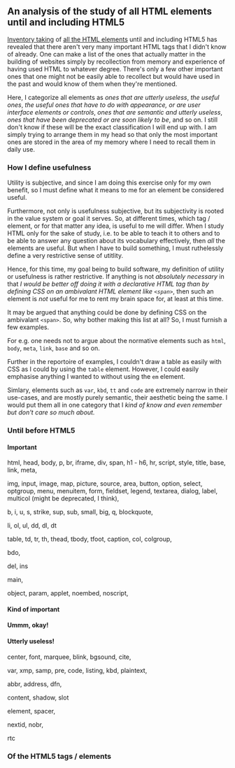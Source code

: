 ## An analysis of the study of all HTML elements until and including HTML5

[Inventory taking](https://github.com/Sathyaish/Practice/blob/master/HTML5/Elements.md) of [all the HTML elements](https://github.com/Sathyaish/Practice/blob/master/HTML5/Elements-All.md) until and including HTML5 has revealed that there aren't very many important HTML tags that I didn't know of already. One can make a list of the ones that actually matter in the building of websites simply by recollection from memory and experience of having used HTML to whatever degree. There's only a few other important ones that one might not be easily able to recollect but would have used in the past and would know of them when they're mentioned.

Here, I categorize all elements as *ones that are utterly useless*, *the useful ones*, *the useful ones that have to do with appearance, or are user interface elements or controls*, *ones that are semantic and utterly useless*, *ones that have been deprecated or are soon likely to be*, and so on. I still don't know if these will be the exact classification I will end up with. I am simply trying to arrange them in my head so that only the most important ones are stored in the area of my memory where I need to recall them in daily use.

### How I define usefulness
Utility is subjective, and since I am doing this exercise only for my own benefit, so I must define what it means to me for an element be considered useful.

Furthermore, not only is usefulness subjective, but its subjectivity is rooted in the value system or goal it serves. So, at different times, which tag / element, or for that matter any idea, is useful to me will differ. When I study HTML only for the sake of study, i.e. to be able to teach it to others and to be able to answer any question about its vocabulary effectively, then *all* the elements are useful. But when I have to build something, I must ruthelessly define a very restrictive sense of utitlity.

Hence, for this time, my goal being to build software, my definition of utility or usefulness is rather restrictive. If anything is not *absolutely necessary* in that *I would be better off doing it with a declarative HTML tag than by defining CSS on an ambivalant HTML element like `<span>`*, then such an element is *not* useful for me to rent my brain space for, at least at this time.

It may be argued that anything could be done by defining CSS on the ambivalant `<span>`. So, why bother making this list at all? So, I must furnish a few examples.

For e.g. one needs not to argue about the normative elements such as `html`, `body`, `meta`, `link`, `base` and so on.

Further in the reportoire of examples, I couldn't draw a table as easily with CSS as I could by using the `table` element. However, I could easily emphasise anything I wanted to without using the `em` element.

Simlary, elements such as `var`, `kbd`, `tt` and `code` are extremely narrow in their use-cases, and are mostly purely semantic, their aesthetic being the same. I would put them all in one category that I *kind of know and even remember but don't care so much about.*

### Until before HTML5

#### Important

html, head, body, p, br, iframe, div, span, h1 - h6, hr, script, style, title, base, link, meta, 

img, input, image, map, picture, source, area, button, option, select, optgroup, menu, menuitem, form, fieldset, legend, textarea, dialog, label, multicol (might be deprecated, I think), 

b, i, u, s, strike, sup, sub, small, big, q, blockquote, 

li, ol, ul, dd, dl, dt

table, td, tr, th, thead, tbody, tfoot, caption, col, colgroup, 

bdo, 

del, ins

main, 

object, param, applet, noembed, noscript, 

#### Kind of important

#### Ummm, okay!

#### Utterly useless!

center, font, marquee, blink, bgsound, cite, 

var, xmp, samp, pre, code, listing, kbd, plaintext, 

abbr, address, dfn, 

content, shadow, slot

element, spacer, 

nextid, nobr, 

rtc

### Of the HTML5 tags / elements
